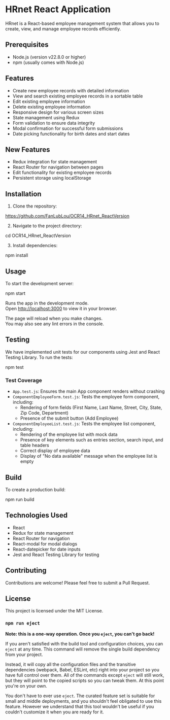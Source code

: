 # HRnet React Application

HRnet is a React-based employee management system that allows you to create, view, and manage employee records efficiently.

## Prerequisites

- Node.js (version v22.8.0 or higher)
- npm (usually comes with Node.js)


## Features

- Create new employee records with detailed information
- View and search existing employee records in a sortable table
- Edit existing employee information
- Delete existing employee information
- Responsive design for various screen sizes
- State management using Redux
- Form validation to ensure data integrity
- Modal confirmation for successful form submissions
- Date picking functionality for birth dates and start dates

## New Features

- Redux integration for state management
- React Router for navigation between pages
- Edit functionality for existing employee records
- Persistent storage using localStorage

## Installation

1. Clone the repository:

https://github.com/FanLubLou/OCR14_HRnet_ReactVersion

2. Navigate to the project directory:

cd OCR14_HRnet_ReactVersion

3. Install dependencies:

npm install


## Usage

To start the development server:

npm start

Runs the app in the development mode.\
Open [http://localhost:3000](http://localhost:3000) to view it in your browser.

The page will reload when you make changes.\
You may also see any lint errors in the console.

## Testing

We have implemented unit tests for our components using Jest and React Testing Library. To run the tests:

npm test

### Test Coverage

- `App.test.js`: Ensures the main App component renders without crashing
- `ComponentEmployeeForm.test.js`: Tests the employee form component, including:
  - Rendering of form fields (First Name, Last Name, Street, City, State, Zip Code, Department)
  - Presence of the submit button (Add Employee)
- `ComponentEmployeeList.test.js`: Tests the employee list component, including:
  - Rendering of the employee list with mock data
  - Presence of key elements such as entries section, search input, and table headers
  - Correct display of employee data
  - Display of "No data available" message when the employee list is empty

## Build

To create a production build:

npm run build

## Technologies Used

- React
- Redux for state management
- React Router for navigation
- React-modal for modal dialogs
- React-datepicker for date inputs
- Jest and React Testing Library for testing

## Contributing

Contributions are welcome! Please feel free to submit a Pull Request.

## License

This project is licensed under the MIT License.

### `npm run eject`

**Note: this is a one-way operation. Once you `eject`, you can't go back!**

If you aren't satisfied with the build tool and configuration choices, you can `eject` at any time. This command will remove the single build dependency from your project.

Instead, it will copy all the configuration files and the transitive dependencies (webpack, Babel, ESLint, etc) right into your project so you have full control over them. All of the commands except `eject` will still work, but they will point to the copied scripts so you can tweak them. At this point you're on your own.

You don't have to ever use `eject`. The curated feature set is suitable for small and middle deployments, and you shouldn't feel obligated to use this feature. However we understand that this tool wouldn't be useful if you couldn't customize it when you are ready for it.


